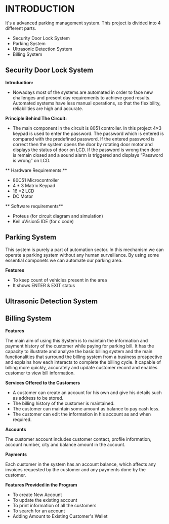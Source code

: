 # **INTRODUCTION**

It's a advanced parking management system. This project is divided into 4 different parts.
- Security Door Lock System
- Parking System
- Ultrasonic Detection System
- Billing System

## **Security Door Lock System**

**Introduction:**

- Nowadays most of the systems are automated in order to face new challenges and present day requirements to achieve good results.
  Automated systems have less manual operations, so that the flexibility, reliabilities are high and accurate.
 
 **Principle Behind The Circuit:**

- The main component in the circuit is 8051 controller. In this project 4×3 keypad is used to enter the password. The password which is entered is compared with the predefined     password. If the entered password is correct then the system opens the door by rotating door motor and displays the status of door on LCD. If the password is wrong then door     is remain closed and a sound alarm is triggered and displays “Password is wrong” on LCD.

** Hardware Requirements:**

- 80C51 Microcontroller
- 4 * 3 Matrix Keypad
- 16 *2 LCD
- DC Motor

** Software requirements**
- Proteus (for circuit diagram and simulation)
- Keil uVision5 IDE (for c code)


## **Parking System**
This system is purely a part of automation sector. In this mechanism we can operate a parking system without any human surveillance. By using some essential componets we can automate our parking area.

**Features**
- To keep count of vehicles present in the area
- It shows ENTER & EXIT status

## **Ultrasonic Detection System**

## **Billing System**

**Features**

The main aim of using this System is to maintain the information and payment history of the customer while paying for parking bill. It has the capacity to illustrate and analyze the basic billing system and the main functionalities that surround the billing system from a business prospective and explains how each interacts to complete the billing cycle.
It capable of billing more quickly, accurately and update customer record and enables customer to view bill information.

**Services Offered to the Customers**
* A customer can create an account for his own and give his details such as address to be stored.
* The billing history of the customer is maintained.
* The customer can maintain some amount as balance to pay cash less.
* The customer can edit the information in his account as and when required.

**Accounts**

The customer account includes customer contact, profile information, account number, city and balance amount in the account.

**Payments**

Each customer in the system has an account balance, which affects any invoices requested by the customer and any payments done by the customer.

**Features Provided in the Program**
* To create New Account
* To update the existing account
* To print information of all the customers
* To search for an account
* Adding Amount to Existing Customer's Wallet
